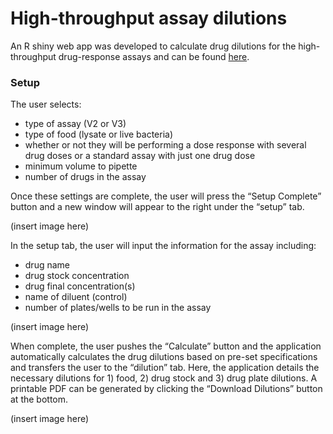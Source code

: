 # High-throughput assay dilutions

An R shiny web app was developed to calculate drug dilutions for the high-throughput drug-response assays and can be found [here](https://katiesevans9.shinyapps.io/HTA_V3_dilution/). 

### Setup
The user selects:
- type of assay (V2 or V3)
- type of food (lysate or live bacteria)
- whether or not they will be performing a dose response with several drug doses or a standard assay with just one drug dose
- minimum volume to pipette 
- number of drugs in the assay

Once these settings are complete, the user will press the “Setup Complete” button and a new window will appear to the right under the “setup” tab. 

(insert image here)

In the setup tab, the user will input the information for the assay including:
- drug name 
- drug stock concentration 
- drug final concentration(s) 
- name of diluent (control) 
- number of plates/wells to be run in the assay

(insert image here)

When complete, the user pushes the “Calculate” button and the application automatically calculates the drug dilutions based on pre-set specifications and transfers the user to the “dilution” tab. Here, the application details the necessary dilutions for 1) food, 2) drug stock and 3) drug plate dilutions. A printable PDF can be generated by clicking the “Download Dilutions” button at the bottom.

(insert image here)
